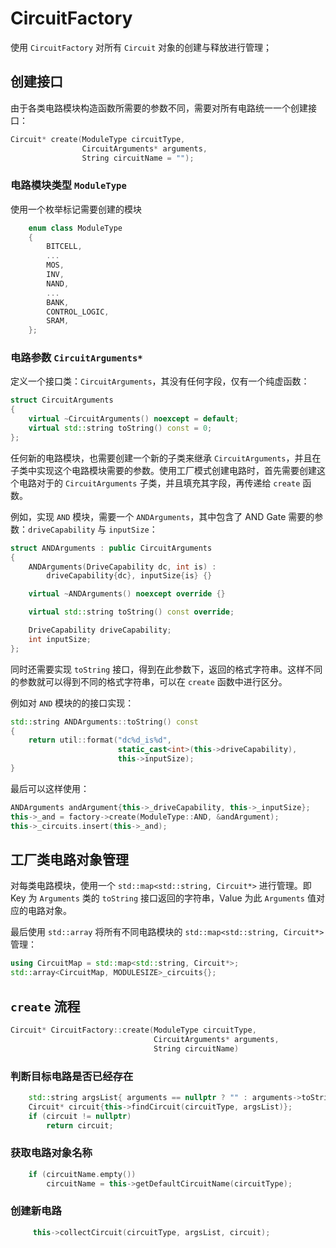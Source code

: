 # CircuitFactory

使用 `CircuitFactory` 对所有 `Circuit` 对象的创建与释放进行管理；



## 创建接口

由于各类电路模块构造函数所需要的参数不同，需要对所有电路统一一个创建接口：

```c++
Circuit* create(ModuleType circuitType,
                CircuitArguments* arguments,
                String circuitName = "");
```

### 电路模块类型 `ModuleType`

使用一个枚举标记需要创建的模块

````c++
    enum class ModuleType
    { 
        BITCELL,
		...
        MOS,
        INV,
        NAND,
		...
        BANK,
        CONTROL_LOGIC,
        SRAM,
    };
````

### 电路参数 `CircuitArguments*`

定义一个接口类：`CircuitArguments`，其没有任何字段，仅有一个纯虚函数：

````c++
struct CircuitArguments 
{
    virtual ~CircuitArguments() noexcept = default;
    virtual std::string toString() const = 0; 
};
````

任何新的电路模块，也需要创建一个新的子类来继承 `CircuitArguments`，并且在子类中实现这个电路模块需要的参数。使用工厂模式创建电路时，首先需要创建这个电路对于的 `CircuitArguments` 子类，并且填充其字段，再传递给 `create` 函数。

例如，实现 `AND` 模块，需要一个 `ANDArguments`，其中包含了 AND Gate 需要的参数：`driveCapability` 与 `inputSize`：

````c++
struct ANDArguments : public CircuitArguments
{
    ANDArguments(DriveCapability dc, int is) : 
        driveCapability{dc}, inputSize{is} {}

    virtual ~ANDArguments() noexcept override {}

    virtual std::string toString() const override;

    DriveCapability driveCapability;
    int inputSize;
};
````

同时还需要实现 `toString` 接口，得到在此参数下，返回的格式字符串。这样不同的参数就可以得到不同的格式字符串，可以在 `create` 函数中进行区分。

例如对 `AND` 模块的的接口实现：

````c++
std::string ANDArguments::toString() const
{
    return util::format("dc%d_is%d", 
                        static_cast<int>(this->driveCapability),
                        this->inputSize);
}
````

最后可以这样使用：

```c++
ANDArguments andArgument{this->_driveCapability, this->_inputSize};
this->_and = factory->create(ModuleType::AND, &andArgument);
this->_circuits.insert(this->_and);
```



## 工厂类电路对象管理

对每类电路模块，使用一个 `std::map<std::string, Circuit*>` 进行管理。即 Key 为 `Arguments` 类的 `toString` 接口返回的字符串，Value 为此 `Arguments` 值对应的电路对象。

最后使用 `std::array` 将所有不同电路模块的  `std::map<std::string, Circuit*>` 管理：

````c++
using CircuitMap = std::map<std::string, Circuit*>;
std::array<CircuitMap, MODULESIZE>_circuits{};
````



## `create` 流程

````c++
Circuit* CircuitFactory::create(ModuleType circuitType, 
                                CircuitArguments* arguments, 
                                String circuitName)
````

### 判断目标电路是否已经存在

````c++
    std::string argsList{ arguments == nullptr ? "" : arguments->toString() };
    Circuit* circuit{this->findCircuit(circuitType, argsList)};
    if (circuit != nullptr)
        return circuit;
````

### 获取电路对象名称

````c++
    if (circuitName.empty())
        circuitName = this->getDefaultCircuitName(circuitType);
````

### 创建新电路

````c++
     this->collectCircuit(circuitType, argsList, circuit);
````





